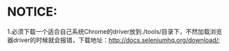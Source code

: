 
NOTICE:
======
1.必须下载一个适合自己系统Chrome的driver放到./tools/目录下，不然加载浏览器driver的时候就会报错，下载地址：http://docs.seleniumhq.org/download/;
